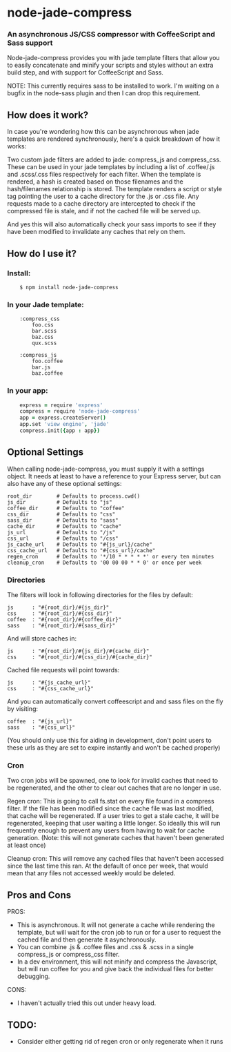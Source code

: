 node-jade-compress
==================
### An asynchronous JS/CSS compressor with CoffeeScript and Sass support ###

Node-jade-compress provides you with jade template filters that allow you to easily
concatenate and minify your scripts and styles without an extra build step, and with
support for CoffeeScript and Sass.

NOTE: This currently requires sass to be installed to work. I'm waiting on a bugfix in the node-sass
plugin and then I can drop this requirement.

How does it work?
-----------------

In case you're wondering how this can be asynchronous when jade templates are rendered synchronously,
here's a quick breakdown of how it works:

Two custom jade filters are added to jade: compress_js and compress_css. These can be used in your
jade templates by including a list of .coffee/.js and .scss/.css files respectively for each filter.
When the template is rendered, a hash is created based on those filenames and the hash/filenames
relationship is stored. The template renders a script or style tag pointing the user to a cache
directory for the .js or .css file. Any requests made to a cache directory are intercepted to 
check if the compressed file is stale, and if not the cached file will be served up.

And yes this will also automatically check your sass imports to see if they have been modified to
invalidate any caches that rely on them.


How do I use it?
----------------

### Install: ###
```
    $ npm install node-jade-compress
```

### In your Jade template: ###
```jade
    :compress_css
        foo.css
        bar.scss
        baz.css
        qux.scss

    :compress_js
        foo.coffee
        bar.js
        baz.coffee
```

### In your app: ###
```CoffeeScript
    express = require 'express'
    compress = require 'node-jade-compress'
    app = express.createServer()
    app.set 'view engine', 'jade'
    compress.init({app : app})
```

Optional Settings
-----------------
When calling node-jade-compress, you must supply it with a settings object.
It needs at least to have a reference to your Express server, but can also have any of these
optional settings:

    root_dir        # Defaults to process.cwd()
    js_dir          # Defaults to "js"  
    coffee_dir      # Defaults to "coffee"
    css_dir         # Defaults to "css"
    sass_dir        # Defaults to "sass"
    cache_dir       # Defaults to "cache"
    js_url          # Defaults to "/js"
    css_url         # Defaults to "/css"
    js_cache_url    # Defaults to "#{js_url}/cache"
    css_cache_url   # Defaults to "#{css_url}/cache"
    regen_cron      # Defaults to '*/10 * * * * *' or every ten minutes
    cleanup_cron    # Defaults to '00 00 00 * * 0' or once per week

### Directories ###
The filters will look in following directories for the files by default:
```
js      : "#{root_dir}/#{js_dir}"
css     : "#{root_dir}/#{css_dir}"
coffee  : "#{root_dir}/#{coffee_dir}"
sass    : "#{root_dir}/#{sass_dir}"
```

And will store caches in:
```
js      : "#{root_dir}/#{js_dir}/#{cache_dir}"
css     : "#{root_dir}/#{css_dir}/#{cache_dir}"
```

Cached file requests will point towards:
```
js      : "#{js_cache_url}"
css     : "#{css_cache_url}"
```

And you can automatically convert coffeescript and and sass files on the fly by visiting:
```
coffee  : "#{js_url}"
sass    : "#{css_url}"
```
(You should only use this for aiding in development, don't point users to these urls as they
are set to expire instantly and won't be cached properly)

### Cron ###
Two cron jobs will be spawned, one to look for invalid caches that need to be regenerated, and
the other to clear out caches that are no longer in use. 

Regen cron: This is going to call fs.stat on every file found in a compress filter. If the file
has been modified since the cache file was last modified, that cache will be regenerated. If a 
user tries to get a stale cache, it will be regenerated, keeping that user waiting a little longer.
So ideally this will run frequently enough to prevent any users from having to wait for cache
generation. (Note: this will not generate caches that haven't been generated at least once)

Cleanup cron: This will remove any cached files that haven't been accessed since the last time this
ran. At the default of once per week, that would mean that any files not accessed weekly would be
deleted.

Pros and Cons
-------------

PROS:
* This is asynchronous. It will not generate a cache while rendering the template, but will wait for the cron job to run or for a user to request the cached file and then generate it asynchronously.
* You can combine .js &amp; .coffee files and .css &amp; .scss in a single compress_js or compress_css filter.
* In a dev environment, this will not minify and compress the Javascript, but will run coffee for you and give back the individual files for better debugging.

CONS:
* I haven't actually tried this out under heavy load.

TODO:
-----
* Consider either getting rid of regen cron or only regenerate when it runs
